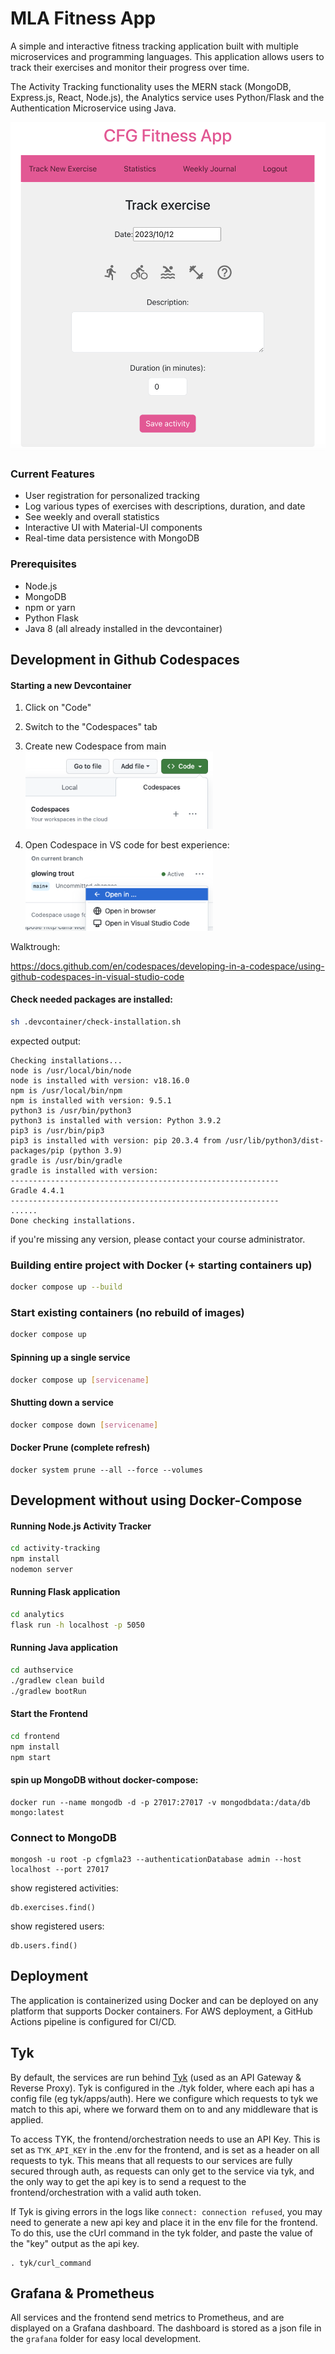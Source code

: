 # MLA Fitness App

A simple and interactive fitness tracking application built with multiple microservices and programming languages. This application allows users to track their exercises and monitor their progress over time.

The Activity Tracking functionality uses the MERN stack (MongoDB, Express.js, React, Node.js), the Analytics service uses Python/Flask and the Authentication Microservice using Java.

![Screenshot](screenshots/frontpage.png)

### Current Features

- User registration for personalized tracking
- Log various types of exercises with descriptions, duration, and date
- See weekly and overall statistics
- Interactive UI with Material-UI components
- Real-time data persistence with MongoDB

### Prerequisites

- Node.js
- MongoDB
- npm or yarn
- Python Flask
- Java 8
  (all already installed in the devcontainer)

## Development in Github Codespaces

#### Starting a new Devcontainer

1. Click on "Code"
2. Switch to the "Codespaces" tab
3. Create new Codespace from main
   <img src="screenshots/codespaces.png" width="300"/>

4. Open Codespace in VS code for best experience:
   <img src="screenshots/codespaces2.png" width="300"/>

Walktrough:

https://docs.github.com/en/codespaces/developing-in-a-codespace/using-github-codespaces-in-visual-studio-code

#### Check needed packages are installed:

```sh
sh .devcontainer/check-installation.sh
```

expected output:

```
Checking installations...
node is /usr/local/bin/node
node is installed with version: v18.16.0
npm is /usr/local/bin/npm
npm is installed with version: 9.5.1
python3 is /usr/bin/python3
python3 is installed with version: Python 3.9.2
pip3 is /usr/bin/pip3
pip3 is installed with version: pip 20.3.4 from /usr/lib/python3/dist-packages/pip (python 3.9)
gradle is /usr/bin/gradle
gradle is installed with version:
------------------------------------------------------------
Gradle 4.4.1
------------------------------------------------------------
......
Done checking installations.
```

if you're missing any version, please contact your course administrator.

### Building entire project with Docker (+ starting containers up)

```sh
docker compose up --build
```

### Start existing containers (no rebuild of images)

```sh
docker compose up
```

#### Spinning up a single service

```sh
docker compose up [servicename]
```

#### Shutting down a service

```sh
docker compose down [servicename]
```

#### Docker Prune (complete refresh)
```
docker system prune --all --force --volumes
```

## Development without using Docker-Compose

#### Running Node.js Activity Tracker

```sh
cd activity-tracking
npm install
nodemon server
```

#### Running Flask application

```sh
cd analytics
flask run -h localhost -p 5050
```

#### Running Java application

```sh
cd authservice
./gradlew clean build
./gradlew bootRun
```

#### Start the Frontend

```sh
cd frontend
npm install
npm start
```

#### spin up MongoDB without docker-compose:

```
docker run --name mongodb -d -p 27017:27017 -v mongodbdata:/data/db mongo:latest
```

### Connect to MongoDB

```
mongosh -u root -p cfgmla23 --authenticationDatabase admin --host localhost --port 27017
```

show registered activities:

```
db.exercises.find()
```

show registered users:

```
db.users.find()
```

## Deployment

The application is containerized using Docker and can be deployed on any platform that supports Docker containers. For AWS deployment, a GitHub Actions pipeline is configured for CI/CD.

## Tyk

By default, the services are run behind [Tyk](https://tyk.io/) (used as an API Gateway & Reverse Proxy). Tyk is configured in the ./tyk folder, where each api has a config file (eg tyk/apps/auth). Here we configure which requests to tyk we match to this api, where we forward them on to and any middleware that is applied.

To access TYK, the frontend/orchestration needs to use an API Key. This is set as `TYK_API_KEY` in the .env for the frontend, and is set as a header on all requests to tyk. This means that all requests to our services are fully secured through auth, as requests can only get to the service via tyk, and the only way to get the api key is to send a request to the frontend/orchestration with a valid auth token.

If Tyk is giving errors in the logs like `connect: connection refused`, you may need to generate a new api key and place it in the env file for the frontend. To do this, use the cUrl command in the tyk folder, and paste the value of the "key" output as the api key.

```
. tyk/curl_command
```

## Grafana & Prometheus

All services and the frontend send metrics to Prometheus, and are displayed on a Grafana dashboard. The dashboard is stored as a json file in the `grafana` folder for easy local development.